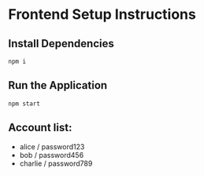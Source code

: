 # Frontend Setup Instructions

## Install Dependencies

```
npm i
```

## Run the Application

```
npm start
```

## Account list:

* alice / password123
* bob / password456
* charlie / password789